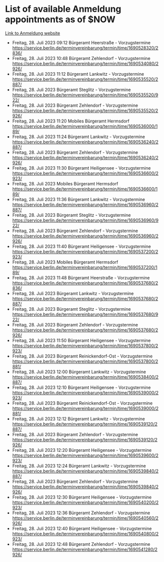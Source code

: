 # List of available Anmeldung appointments as of $NOW
[Link to Anmeldung website](https://service.berlin.de/terminvereinbarung/termin/tag.php?termin=1&anliegen[]=120686&dienstleisterlist=122210,122217,327316,122219,327312,122227,327314,122231,327346,122243,327348,122254,122252,329742,122260,329745,122262,329748,122271,327278,122273,327274,122277,327276,330436,122280,327294,122282,327290,122284,327292,122291,327270,122285,327266,122286,327264,122296,327268,150230,329760,122297,327286,122294,327284,122312,329763,122314,329775,122304,327330,122311,327334,122309,327332,317869,122281,327352,122279,329772,122283,122276,327324,122274,327326,122267,329766,122246,327318,122251,327320,122257,327322,122208,327298,122226,327300&herkunft=http%3A%2F%2Fservice.berlin.de%2Fdienstleistung%2F120686%2F)
- Freitag, 28. Juli 2023 09:12 Bürgeramt Heerstraße - Vorzugstermine https://service.berlin.de/terminvereinbarung/termin/time/1690528320/2836/
- Freitag, 28. Juli 2023 10:48 Bürgeramt Zehlendorf - Vorzugstermine https://service.berlin.de/terminvereinbarung/termin/time/1690534080/2926/
- Freitag, 28. Juli 2023 11:12 Bürgeramt Lankwitz - Vorzugstermine https://service.berlin.de/terminvereinbarung/termin/time/1690535520/2887/
- Freitag, 28. Juli 2023  Bürgeramt Steglitz - Vorzugstermine https://service.berlin.de/terminvereinbarung/termin/time/1690535520/922/
- Freitag, 28. Juli 2023  Bürgeramt Zehlendorf - Vorzugstermine https://service.berlin.de/terminvereinbarung/termin/time/1690535520/2926/
- Freitag, 28. Juli 2023 11:20 Mobiles Bürgeramt Hermsdorf https://service.berlin.de/terminvereinbarung/termin/time/1690536000/189/
- Freitag, 28. Juli 2023 11:24 Bürgeramt Lankwitz - Vorzugstermine https://service.berlin.de/terminvereinbarung/termin/time/1690536240/2887/
- Freitag, 28. Juli 2023  Bürgeramt Zehlendorf - Vorzugstermine https://service.berlin.de/terminvereinbarung/termin/time/1690536240/2926/
- Freitag, 28. Juli 2023 11:30 Bürgeramt Heiligensee - Vorzugstermine https://service.berlin.de/terminvereinbarung/termin/time/1690536600/2923/
- Freitag, 28. Juli 2023  Mobiles Bürgeramt Hermsdorf https://service.berlin.de/terminvereinbarung/termin/time/1690536600/189/
- Freitag, 28. Juli 2023 11:36 Bürgeramt Lankwitz - Vorzugstermine https://service.berlin.de/terminvereinbarung/termin/time/1690536960/2887/
- Freitag, 28. Juli 2023  Bürgeramt Steglitz - Vorzugstermine https://service.berlin.de/terminvereinbarung/termin/time/1690536960/922/
- Freitag, 28. Juli 2023  Bürgeramt Zehlendorf - Vorzugstermine https://service.berlin.de/terminvereinbarung/termin/time/1690536960/2926/
- Freitag, 28. Juli 2023 11:40 Bürgeramt Heiligensee - Vorzugstermine https://service.berlin.de/terminvereinbarung/termin/time/1690537200/2923/
- Freitag, 28. Juli 2023  Mobiles Bürgeramt Hermsdorf https://service.berlin.de/terminvereinbarung/termin/time/1690537200/189/
- Freitag, 28. Juli 2023 11:48 Bürgeramt Heerstraße - Vorzugstermine https://service.berlin.de/terminvereinbarung/termin/time/1690537680/2836/
- Freitag, 28. Juli 2023  Bürgeramt Lankwitz - Vorzugstermine https://service.berlin.de/terminvereinbarung/termin/time/1690537680/2887/
- Freitag, 28. Juli 2023  Bürgeramt Steglitz - Vorzugstermine https://service.berlin.de/terminvereinbarung/termin/time/1690537680/922/
- Freitag, 28. Juli 2023  Bürgeramt Zehlendorf - Vorzugstermine https://service.berlin.de/terminvereinbarung/termin/time/1690537680/2926/
- Freitag, 28. Juli 2023 11:50 Bürgeramt Heiligensee - Vorzugstermine https://service.berlin.de/terminvereinbarung/termin/time/1690537800/2923/
- Freitag, 28. Juli 2023  Bürgeramt Reinickendorf-Ost - Vorzugstermine https://service.berlin.de/terminvereinbarung/termin/time/1690537800/2881/
- Freitag, 28. Juli 2023 12:00 Bürgeramt Lankwitz - Vorzugstermine https://service.berlin.de/terminvereinbarung/termin/time/1690538400/2887/
- Freitag, 28. Juli 2023 12:10 Bürgeramt Heiligensee - Vorzugstermine https://service.berlin.de/terminvereinbarung/termin/time/1690539000/2923/
- Freitag, 28. Juli 2023  Bürgeramt Reinickendorf-Ost - Vorzugstermine https://service.berlin.de/terminvereinbarung/termin/time/1690539000/2881/
- Freitag, 28. Juli 2023 12:12 Bürgeramt Lankwitz - Vorzugstermine https://service.berlin.de/terminvereinbarung/termin/time/1690539120/2887/
- Freitag, 28. Juli 2023  Bürgeramt Zehlendorf - Vorzugstermine https://service.berlin.de/terminvereinbarung/termin/time/1690539120/2926/
- Freitag, 28. Juli 2023 12:20 Bürgeramt Heiligensee - Vorzugstermine https://service.berlin.de/terminvereinbarung/termin/time/1690539600/2923/
- Freitag, 28. Juli 2023 12:24 Bürgeramt Lankwitz - Vorzugstermine https://service.berlin.de/terminvereinbarung/termin/time/1690539840/2887/
- Freitag, 28. Juli 2023  Bürgeramt Zehlendorf - Vorzugstermine https://service.berlin.de/terminvereinbarung/termin/time/1690539840/2926/
- Freitag, 28. Juli 2023 12:30 Bürgeramt Heiligensee - Vorzugstermine https://service.berlin.de/terminvereinbarung/termin/time/1690540200/2923/
- Freitag, 28. Juli 2023 12:36 Bürgeramt Zehlendorf - Vorzugstermine https://service.berlin.de/terminvereinbarung/termin/time/1690540560/2926/
- Freitag, 28. Juli 2023 12:40 Bürgeramt Heiligensee - Vorzugstermine https://service.berlin.de/terminvereinbarung/termin/time/1690540800/2923/
- Freitag, 28. Juli 2023 12:48 Bürgeramt Zehlendorf - Vorzugstermine https://service.berlin.de/terminvereinbarung/termin/time/1690541280/2926/
